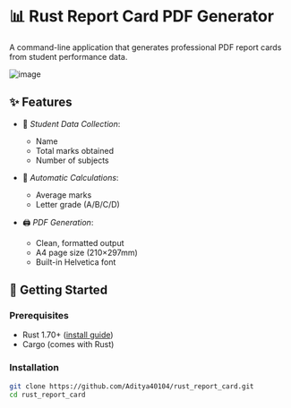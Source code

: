# 📊 Rust Report Card PDF Generator

A command-line application that generates professional PDF report cards from student performance data.

![image](https://github.com/user-attachments/assets/22514044-b6a0-4b12-a638-87ee2f565a93)



## ✨ Features

- 📝 *Student Data Collection*:
  - Name
  - Total marks obtained
  - Number of subjects

- 🧮 *Automatic Calculations*:
  - Average marks
  - Letter grade (A/B/C/D)

- 🖨 *PDF Generation*:
  - Clean, formatted output
  - A4 page size (210×297mm)
  - Built-in Helvetica font

## 🚀 Getting Started

### Prerequisites
- Rust 1.70+ ([install guide](https://www.rust-lang.org/tools/install))
- Cargo (comes with Rust)

### Installation
```bash
git clone https://github.com/Aditya40104/rust_report_card.git
cd rust_report_card
